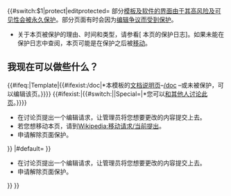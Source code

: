 {{\#switch:$1|protect|editprotected=
部分[模板及软件的界面由于其](https://zh.wikipedia.org/wiki/Wikipedia:模板消息 "wikilink")[高风险及可见性会被](https://zh.wikipedia.org/wiki/WP:HRT "wikilink")[永久保护](https://zh.wikipedia.org/wiki/WP:PROT "wikilink")。部分页面有时会因为[编辑争议而受到保护](https://zh.wikipedia.org/wiki/Wikipedia:EW "wikilink")。

  - 关于本页被保护的理由、时间和类型，请参看\[
    本页的保护日志\]。如果未能在保护日志中查阅，本页可能是在保护之后被[移动](https://zh.wikipedia.org/wiki/Help:页面重命名 "wikilink")。

## 我现在可以做些什么？

{{\#ifeq:|Template|{{\#ifexist:/doc|\*本模板的[文档说明页](https://zh.wikipedia.org/wiki/Wikipedia:模板文档页模式 "wikilink")–[/doc](https://zh.wikipedia.org/wiki/{{FULLPAGENAME}}/doc "wikilink")
–或未被保护，可以编辑该页。}}}}
{{\#ifexist:|{{\#switch:||Special=|\*您可以[和其他人讨论此页](https://zh.wikipedia.org/wiki/{{TALKPAGENAME}} "wikilink")。}}}}

  - 在讨论页提出一个编辑请求，让管理员将您想要更改的内容提交上去。
  - 若您想移动本页，请到[Wikipedia:移动请求/当前提出](https://zh.wikipedia.org/wiki/Wikipedia:移动请求/当前 "wikilink")。
  - 申请解除页面保护。

<center>

</center>

}} |\#default= }}

  - 在讨论页提出一个编辑请求，让管理员将您想要更改的内容提交上去。
  - 申请解除页面保护。

<center>

</center>

}} }}
